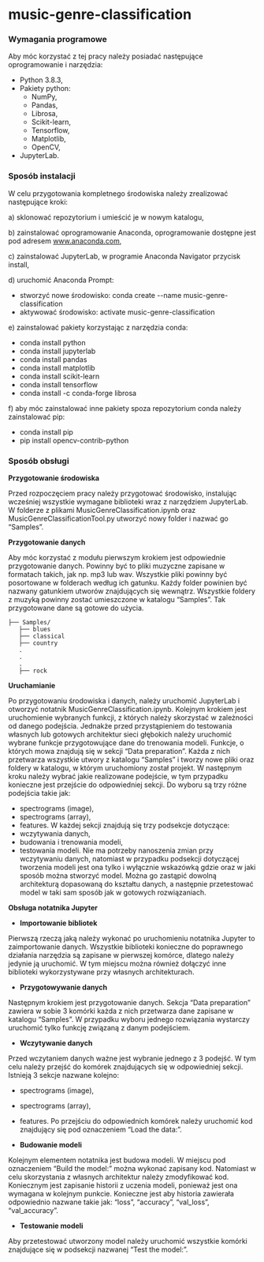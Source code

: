 # music-genre-classification

### Wymagania programowe
Aby móc korzystać z tej pracy należy posiadać następujące oprogramowanie i narzędzia:
- Python 3.8.3,
- Pakiety python:
   - NumPy,
   - Pandas,
   - Librosa,
   - Scikit-learn,
   - Tensorflow,
   - Matplotlib,
   - OpenCV,
- JupyterLab.

### Sposób instalacji
W celu przygotowania kompletnego środowiska należy zrealizować następujące kroki:

a) sklonować repozytorium i umieścić je w nowym katalogu,

b) zainstalować oprogramowanie Anaconda, oprogramowanie dostępne jest pod adresem www.anaconda.com,

c) zainstalować JupyterLab, w programie Anaconda Navigator przycisk install,

d) uruchomić Anaconda Prompt:
- stworzyć nowe środowisko:
conda create --name music-genre-classification
- aktywować środowisko:
activate music-genre-classification

e) zainstalować pakiety korzystając z narzędzia conda:
- conda install python
- conda install jupyterlab
- conda install pandas
- conda install matplotlib
- conda install scikit-learn
- conda install tensorflow
- conda install -c conda-forge librosa

f) aby móc zainstalować inne pakiety spoza repozytorium conda należy zainstalować pip:
- conda install pip
- pip install opencv-contrib-python

### Sposób obsługi
**Przygotowanie środowiska**

Przed rozpoczęciem pracy należy przygotować środowisko, instalując wcześniej wszystkie wymagane biblioteki wraz z narzędziem JupyterLab. W folderze z plikami MusicGenreClassification.ipynb oraz MusicGenreClassificationTool.py utworzyć nowy folder i nazwać go “Samples”.

**Przygotowanie danych**

Aby móc korzystać z modułu pierwszym krokiem jest odpowiednie przygotowanie danych. Powinny być to pliki muzyczne zapisane w formatach takich, jak np. mp3 lub wav. Wszystkie pliki powinny być posortowane w folderach według ich gatunku. Każdy folder powinien być nazwany gatunkiem utworów znajdujących się wewnątrz. Wszystkie foldery z muzyką powinny zostać umieszczone w katalogu “Samples”. Tak przygotowane dane są gotowe do użycia.

```
├── Samples/
   ├── blues
   ├── classical
   ├── country
   .
   .
   .
   ├── rock
```

**Uruchamianie**

Po przygotowaniu środowiska i danych, należy uruchomić JupyterLab i otworzyć notatnik MusicGenreClassification.ipynb. Kolejnym krokiem jest uruchomienie wybranych funkcji, z których należy skorzystać w zależności od danego podejścia. Jednakże przed przystąpieniem do testowania własnych lub gotowych architektur sieci głębokich należy uruchomić wybrane funkcje przygotowujące dane do trenowania modeli. Funkcje, o których mowa znajdują się w sekcji “Data preparation”. Każda z nich przetwarza wszystkie utwory z katalogu “Samples” i tworzy nowe pliki oraz foldery w katalogu, w którym uruchomiony został projekt. W następnym kroku należy wybrać jakie realizowane podejście, w tym przypadku konieczne jest przejście do odpowiedniej sekcji. Do wyboru są trzy różne podejścia takie jak:
- spectrograms (image),
- spectrograms (array),
- features.
W każdej sekcji znajdują się trzy podsekcje dotyczące:
- wczytywania danych,
- budowania i trenowania modeli,
- testowania modeli.
Nie ma potrzeby nanoszenia zmian przy wczytywaniu danych, natomiast w przypadku podsekcji dotyczącej tworzenia modeli jest ona tylko i wyłącznie wskazówką gdzie oraz w jaki sposób można stworzyć model. Można go zastąpić dowolną architekturą dopasowaną do kształtu danych, a następnie przetestować model w taki sam sposób jak w gotowych rozwiązaniach.

**Obsługa notatnika Jupyter**
- **Importowanie bibliotek**

Pierwszą rzeczą jaką należy wykonać po uruchomieniu notatnika Jupyter to zaimportowanie danych. Wszystkie biblioteki konieczne do poprawnego działania narzędzia są zapisane w pierwszej komórce, dlatego należy jedynie ją uruchomić. W tym miejscu można również dołączyć inne biblioteki wykorzystywane przy własnych architekturach.

- **Przygotowywanie danych**

Następnym krokiem jest przygotowanie danych. Sekcja “Data preparation” zawiera w sobie 3 komórki każda z nich przetwarza dane zapisane w katalogu “Samples”. W przypadku wyboru jednego rozwiązania wystarczy uruchomić tylko funkcję związaną z danym podejściem.

- **Wczytywanie danych**

Przed wczytaniem danych ważne jest wybranie jednego z 3 podejść. W tym celu należy przejść do komórek znajdujących się w odpowiedniej sekcji. Istnieją 3 sekcje nazwane kolejno:
- spectrograms (image),
- spectrograms (array),
- features.
Po przejściu do odpowiednich komórek należy uruchomić kod znajdujący się pod oznaczeniem “Load the data:”.

- **Budowanie modeli**

Kolejnym elementem notatnika jest budowa modeli. W miejscu pod oznaczeniem “Build the model:” można wykonać zapisany kod. Natomiast w celu skorzystania z własnych architektur należy zmodyfikować kod. Koniecznym jest zapisanie historii z uczenia modeli, ponieważ jest ona wymagana w kolejnym punkcie. Konieczne jest aby historia zawierała odpowiednio nazwane takie jak: “loss”, “accuracy”, “val_loss”, “val_accuracy”.

- **Testowanie modeli**

Aby przetestować utworzony model należy uruchomić wszystkie komórki znajdujące się w podsekcji nazwanej “Test the model:”.
